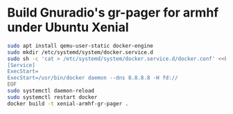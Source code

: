 Build Gnuradio's gr-pager for armhf under Ubuntu Xenial
=======================================================

```sh
sudo apt install qemu-user-static docker-engine
sudo mkdir /etc/systemd/system/docker.service.d
sudo sh -c 'cat > /etc/systemd/system/docker.service.d/docker.conf' <<EOF 
[Service]
ExecStart=
ExecStart=/usr/bin/docker daemon --dns 8.8.8.8 -H fd://
EOF
sudo systemctl daemon-reload
sudo systemctl restart docker
docker build -t xenial-armhf-gr-pager .
```
